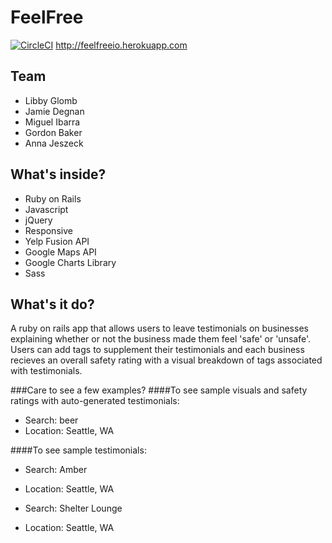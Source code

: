 # FeelFree

[![CircleCI](https://circleci.com/gh/libby-glo/effective-succatash.svg?style=svg)](https://circleci.com/gh/libby-glo/effective-succatash)
http://feelfreeio.herokuapp.com

## Team
* Libby Glomb
* Jamie Degnan
* Miguel Ibarra
* Gordon Baker
* Anna Jeszeck

## What's inside?
* Ruby on Rails
* Javascript
* jQuery
* Responsive
* Yelp Fusion API
* Google Maps API
* Google Charts Library
* Sass

## What's it do?
A ruby on rails app that allows users to leave testimonials on businesses explaining whether or not the business made them feel 'safe' or 'unsafe'. Users can add tags to supplement their testimonials and each business recieves an overall safety rating with a visual breakdown of tags associated with testimonials.

###Care to see a few examples?
####To see sample visuals and safety ratings with auto-generated testimonials:
* Search: beer
* Location: Seattle, WA

####To see sample testimonials:
* Search: Amber
* Location: Seattle, WA

* Search: Shelter Lounge
* Location: Seattle, WA

